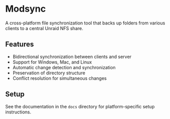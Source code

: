 # Modsync

A cross-platform file synchronization tool that backs up folders from various clients to a central Unraid NFS share.

## Features

- Bidirectional synchronization between clients and server
- Support for Windows, Mac, and Linux
- Automatic change detection and synchronization
- Preservation of directory structure
- Conflict resolution for simultaneous changes

## Setup

See the documentation in the `docs` directory for platform-specific setup instructions.
